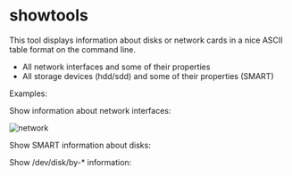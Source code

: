 # showtools

This tool displays information about disks or network cards in a nice
ASCII table format on the command line. 

- All network interfaces and some of their properties
- All storage devices (hdd/sdd) and some of their properties (SMART)

Examples:

Show information about network interfaces:

![network][0]

[0]: /static/images/shownet.png

Show SMART information about disks:

[1]: /static/images/showdisk01.png

Show /dev/disk/by-\* information:

[2]: /static/images/showdisk02.png
